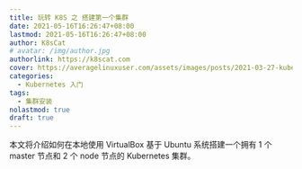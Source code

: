 ```yaml
---
title: 玩转 K8S 之 搭建第一个集群
date: 2021-05-16T16:26:47+08:00
lastmod: 2021-05-16T16:26:47+08:00
author: K8sCat
# avatar: /img/author.jpg
authorlink: https://k8scat.com
cover: https://averagelinuxuser.com/assets/images/posts/2021-03-27-kubernetes_containerd/0.kubernetes-overview.jpeg
categories:
  - Kubernetes 入门
tags:
  - 集群安装
nolastmod: true
draft: true
---
```


本文将介绍如何在本地使用 VirtualBox 基于 Ubuntu 系统搭建一个拥有 1 个 master 节点和 2 个 node 节点的 Kubernetes 集群。

<!--more-->
